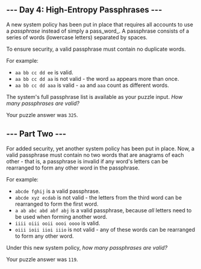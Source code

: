 ## --- Day 4: High-Entropy Passphrases ---

A new system policy has been put in place that requires all accounts to use a _passphrase_ instead of simply a pass_word_. A passphrase consists of a series of words (lowercase letters) separated by spaces.

To ensure security, a valid passphrase must contain no duplicate words.

For example:

*   `aa bb cc dd ee` is valid.
*   `aa bb cc dd aa` is not valid - the word `aa` appears more than once.
*   `aa bb cc dd aaa` is valid - `aa` and `aaa` count as different words.

The system's full passphrase list is available as your puzzle input. _How many passphrases are valid?_

Your puzzle answer was `325`.

## --- Part Two ---

For added security, <span title="Because as everyone knows, the number of rules is proportional to the level of security.">yet another system policy</span> has been put in place. Now, a valid passphrase must contain no two words that are anagrams of each other - that is, a passphrase is invalid if any word's letters can be rearranged to form any other word in the passphrase.

For example:

*   `abcde fghij` is a valid passphrase.
*   `abcde xyz ecdab` is not valid - the letters from the third word can be rearranged to form the first word.
*   `a ab abc abd abf abj` is a valid passphrase, because _all_ letters need to be used when forming another word.
*   `iiii oiii ooii oooi oooo` is valid.
*   `oiii ioii iioi iiio` is not valid - any of these words can be rearranged to form any other word.

Under this new system policy, _how many passphrases are valid?_

Your puzzle answer was `119`.